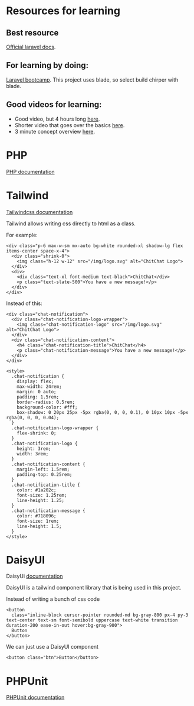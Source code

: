# Resources for learning

## Best resource 
[Official laravel docs](https://laravel.com/docs/10.x).

## For learning by doing:
[Laravel bootcamp](https://bootcamp.laravel.com/).
This project uses blade, so select build chirper with blade.

## Good videos for learning:

- Good video, but 4 hours long [here](https://youtu.be/MYyJ4PuL4pY).
- Shorter video that goes over the basics [here](https://youtu.be/AEVhR-hD2Wk).
- 3 minute concept overview [here](https://youtu.be/dQw4w9WgXcQ).

# PHP
 [PHP documentation](https://www.php.net/manual/en/)

# Tailwind

 [Tailwindcss documentation](https://tailwindcss.com/docs/utility-first)

Tailwind allows writing css directly to html as a class.

For example:
```
<div class="p-6 max-w-sm mx-auto bg-white rounded-xl shadow-lg flex items-center space-x-4">
  <div class="shrink-0">
    <img class="h-12 w-12" src="/img/logo.svg" alt="ChitChat Logo">
  </div>
  <div>
    <div class="text-xl font-medium text-black">ChitChat</div>
    <p class="text-slate-500">You have a new message!</p>
  </div>
</div>
```
Instead of this:
```
<div class="chat-notification">
  <div class="chat-notification-logo-wrapper">
    <img class="chat-notification-logo" src="/img/logo.svg" alt="ChitChat Logo">
  </div>
  <div class="chat-notification-content">
    <h4 class="chat-notification-title">ChitChat</h4>
    <p class="chat-notification-message">You have a new message!</p>
  </div>
</div>

<style>
  .chat-notification {
    display: flex;
    max-width: 24rem;
    margin: 0 auto;
    padding: 1.5rem;
    border-radius: 0.5rem;
    background-color: #fff;
    box-shadow: 0 20px 25px -5px rgba(0, 0, 0, 0.1), 0 10px 10px -5px rgba(0, 0, 0, 0.04);
  }
  .chat-notification-logo-wrapper {
    flex-shrink: 0;
  }
  .chat-notification-logo {
    height: 3rem;
    width: 3rem;
  }
  .chat-notification-content {
    margin-left: 1.5rem;
    padding-top: 0.25rem;
  }
  .chat-notification-title {
    color: #1a202c;
    font-size: 1.25rem;
    line-height: 1.25;
  }
  .chat-notification-message {
    color: #718096;
    font-size: 1rem;
    line-height: 1.5;
  }
</style>
```

# DaisyUI

DaisyUi [documentation](https://daisyui.com/components/)

DaisyUI is a tailwind component library that is being used in this project.

Instead of writing a bunch of css code
```
<button
  class="inline-block cursor-pointer rounded-md bg-gray-800 px-4 py-3 text-center text-sm font-semibold uppercase text-white transition duration-200 ease-in-out hover:bg-gray-900">
  Button
</button>
```

We can just use a DaisyUI component
```
<button class="btn">Button</button>
```

# PHPUnit 
[PHPUnit documentation](https://docs.phpunit.de/en/10.2/)
